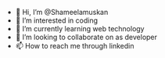 - 👋 Hi, I’m @Shameelamuskan
- 👀 I’m interested in coding 
- 🌱 I’m currently learning web technology
- 💞️ I’m looking to collaborate on as developer
- 📫 How to reach me through linkedin

<!---
Shameelamuskan/Shameelamuskan is a ✨ special ✨ repository because its `README.md` (this file) appears on your GitHub profile.
You can click the Preview link to take a look at your changes.
--->

